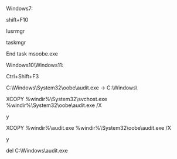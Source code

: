 Windows7:

shift+F10

lusrmgr

taskmgr

End task msoobe.exe

Windows10\Windows11:

Ctrl+Shift+F3

C:\Windows\System32\oobe\audit.exe -> C:\Windows\

XCOPY %windir%\System32\svchost.exe %windir%\System32\oobe\audit.exe /X

y

XCOPY %windir%\audit.exe %windir%\System32\oobe\audit.exe /X

y

del C:\Windows\audit.exe